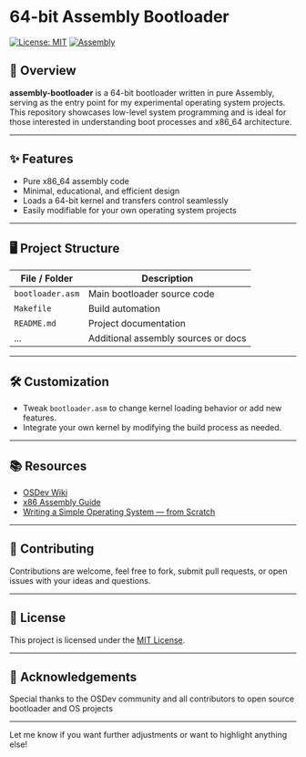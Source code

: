 
# 64-bit Assembly Bootloader

[![License: MIT](https://img.shields.io/badge/License-MIT-yellow.svg)](LICENSE)
[![Assembly](https://img.shields.io/badge/language-assembly-blue.svg)]()

## 🚀 Overview

**assembly-bootloader** is a 64-bit bootloader written in pure Assembly, serving as the entry point for my experimental operating system projects. This repository showcases low-level system programming and is ideal for those interested in understanding boot processes and x86_64 architecture.

---

## ✨ Features

- Pure x86_64 assembly code
- Minimal, educational, and efficient design
- Loads a 64-bit kernel and transfers control seamlessly
- Easily modifiable for your own operating system projects

---

## 🖥️ Project Structure

| File / Folder    | Description                                 |
|------------------|---------------------------------------------|
| `bootloader.asm` | Main bootloader source code                 |
| `Makefile`       | Build automation                            |
| `README.md`      | Project documentation                       |
| ...              | Additional assembly sources or docs         |

---

## 🛠️ Customization

- Tweak `bootloader.asm` to change kernel loading behavior or add new features.
- Integrate your own kernel by modifying the build process as needed.

---

## 📚 Resources

- [OSDev Wiki](https://wiki.osdev.org/Main_Page)
- [x86 Assembly Guide](https://www.cs.virginia.edu/~evans/cs216/guides/x86.html)
- [Writing a Simple Operating System — from Scratch](https://github.com/cfenollosa/os-tutorial)

---

## 🤝 Contributing

Contributions are welcome, feel free to fork, submit pull requests, or open issues with your ideas and questions.

---

## 📄 License

This project is licensed under the [MIT License](LICENSE).

---

## 🙏 Acknowledgements

Special thanks to the OSDev community and all contributors to open source bootloader and OS projects

---

Let me know if you want further adjustments or want to highlight anything else!
